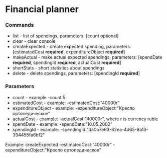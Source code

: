 # Financial planner

### Commands
- list - list of spendings, parameters: [count optional]
- clear - clear console
- createExpected - create expected spending, parameters: [estimatedCost **required**, expenditureObject **required**]
- makeActual - make actual expected spendings, parameters: [spendDate **required**, spendingId **required**, actualCost **required**]
- shortStats - short statistics about spendings
- delete - delete spendings, parameters: [spendingId **required**]

### Parameters
- count - example -count:5
- estimatedCost - example: -estimatedCost:"40000r"
- expenditureObject - example: -expenditureObject:"Кресло ортопедическое"
- actualCost - example: -actualCost:"40000r", where r is currency ruble
- spendDate - example: -spendDate:"10.05.2002"
- spendingId - example: -spendingId:"da0b7e63-62ea-4d65-8a13-394455fa6bf2"

Example: createExpected -estimatedCost:"40000r" -expenditureObject:"Кресло ортопедическое"

